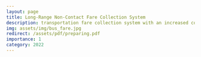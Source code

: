 ```yaml
---
layout: page
title: Long-Range Non-Contact Fare Collection System
description: transportation fare collection system with an increased contactless range using coil
img: assets/img/bus_fare.jpg
redirect: /assets/pdf/preparing.pdf
importance: 1
category: 2022
---
```

